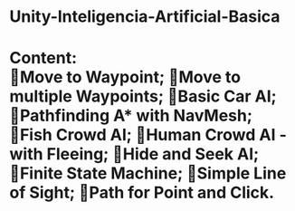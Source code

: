 <h1>Unity-Inteligencia-Artificial-Basica<h1>

Content:<br>
Move to Waypoint;
Move to multiple Waypoints;
Basic Car AI;
Pathfinding A* with NavMesh;
Fish Crowd AI;
Human Crowd AI - with Fleeing;
Hide and Seek AI;
Finite State Machine;
Simple Line of Sight;
Path for Point and Click.
